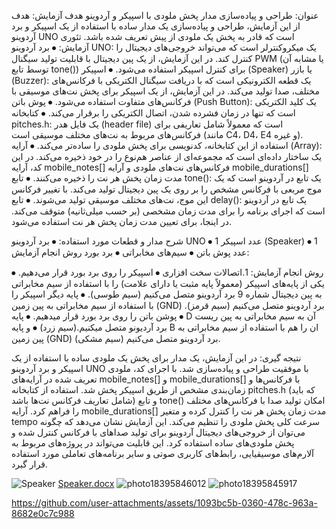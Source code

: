 عنوان: 
طراحی و پیاده‌سازی مدار پخش ملودی با اسپیکر و آردوینو
هدف آزمایش:
هدف از این آزمایش، طراحی و پیاده‌سازی یک مدار ساده با استفاده از یک اسپیکر و برد آردوینو UNO است که قادر به پخش یک ملودی از پیش تعریف شده باشد.
تئوری آزمایش:
⦁	برد آردوینو UNO: یک میکروکنترلر است که می‌تواند خروجی‌های دیجیتال را کنترل کند. در این آزمایش، از یک پین دیجیتال با قابلیت تولید سیگنال PWM (یا مشابه آن توسط تابع tone()) برای کنترل اسپیکر استفاده می‌شود.
⦁	اسپیکر (Speaker) یا بازر (Buzzer): یک قطعه الکترونیکی است که با دریافت سیگنال الکتریکی با فرکانس‌های مختلف، صدا تولید می‌کند. در این آزمایش، از یک اسپیکر برای پخش نت‌های موسیقی با فرکانس‌های متفاوت استفاده می‌شود.
⦁	پوش باتن (Push Button): یک کلید الکتریکی است که تنها در زمان فشرده شدن، اتصال الکتریکی را برقرار می‌کند.
⦁	کتابخانه pitches.h: یک فایل هدر (header file) است که معمولاً شامل تعاریفی برای فرکانس‌های مربوط به نت‌های مختلف موسیقی است (مانند C4، D4، E4 و غیره). استفاده از این کتابخانه، کدنویسی برای پخش ملودی را ساده‌تر می‌کند.
⦁	آرایه (Array): یک ساختار داده‌ای است که مجموعه‌ای از عناصر هم‌نوع را در خود ذخیره می‌کند. در این کد، آرایه mobile_notes[] فرکانس‌های نت‌های ملودی و آرایه mobile_durations[] مدت زمان پخش هر نت را ذخیره می‌کنند.
⦁	تابع tone(): یک تابع در آردوینو است که یک موج مربعی با فرکانس مشخص را بر روی یک پین دیجیتال تولید می‌کند. با تغییر فرکانس این موج، نت‌های مختلف موسیقی تولید می‌شوند.
⦁	تابع delay(): یک تابع در آردوینو است که اجرای برنامه را برای مدت زمان مشخصی (بر حسب میلی‌ثانیه) متوقف می‌کند. در اینجا، برای تعیین مدت زمان پخش هر نت استفاده می‌شود.

شرح مدار و قطعات مورد استفاده:
⦁	برد آردوینو UNO
⦁	1 عدد اسپیکر (Speaker) 
⦁	1 عدد پوش باتن
⦁	سیم‌های مخابراتی
⦁	برد بورد
روش انجام آزمایش:

روش انجام آزمایش:
           1.اتصالات سخت افزاری 
⦁	اسپیکر را روی برد بورد قرار می‌دهیم.
⦁	یکی از پایه‌های اسپیکر (معمولاً پایه مثبت یا دارای علامت) را با استفاده از سیم مخابراتی به پین دیجیتال شماره 9 برد آردوینو متصل می‌کنیم (سیم طوسی).
⦁	پایه دیگر اسپیکر را با استفاده از سیم مخابراتی به پین زمین (GND) برد آردوینو متصل می‌کنیم (سیم قرمز). 
⦁	پوشن باتن را روی برد بورد قرار میدهیم.
⦁	پایه D آن به سیم مخابراتی به پین ریست برد آردیونو متصل میکنیم.(سیم زرد)
⦁	و پایه B  ان را هم با استفاده از سیم مخابراتی به پین زمین (GND) برد آردوینو متصل می‌کنیم (سیم مشکی). 

نتیجه گیری:
در این آزمایش، یک مدار برای پخش یک ملودی ساده با استفاده از یک اسپیکر و برد آردوینو UNO با موفقیت طراحی و پیاده‌سازی شد. با اجرای کد، ملودی تعریف شده در آرایه‌های mobile_notes[] و mobile_durations[] با فرکانس‌ها و زمان‌بندی مشخص از طریق اسپیکر پخش شد. استفاده از کتابخانه pitches.h (که باید شامل تعاریف فرکانس نت‌ها باشد) و تابع tone() امکان تولید صدا با فرکانس‌های مختلف را فراهم کرد. آرایه mobile_durations[] مدت زمان پخش هر نت را کنترل کرده و متغیر tempo سرعت کلی پخش ملودی را تنظیم می‌کند. این آزمایش نشان می‌دهد که چگونه می‌توان از خروجی‌های دیجیتال آردوینو برای تولید صداهای با فرکانس کنترل شده و پخش ملودی‌های ساده استفاده کرد. این قابلیت می‌تواند در پروژه‌های مربوط به آلارم‌های موسیقیایی، رابط‌های کاربری صوتی و سایر برنامه‌های تعاملی مورد استفاده قرار گیرد.

![Speaker](https://github.com/user-attachments/assets/bfaf2fb3-2e55-4ffc-b67b-0c8be2a21571)
[Speaker.docx](https://github.com/user-attachments/files/20073989/Speaker.docx)
![photo18395846012](https://github.com/user-attachments/assets/a36cbefa-d919-406b-af00-2651937c35e1)
![photo18395845917](https://github.com/user-attachments/assets/1e22a929-dc53-4a7b-911b-5e8bafb0d72d)


https://github.com/user-attachments/assets/1093bc5b-0360-478c-963a-8682e0c7c988

